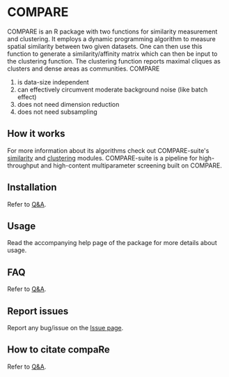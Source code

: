 # COMPARE

COMPARE is an R package with two functions for similarity measurement and clustering. It employs a dynamic programming algorithm to measure spatial similarity between two given datasets. One can then use this function to generate a similarity/affinity matrix which can then be input to the clustering function. The clustering function reports maximal cliques as clusters and dense areas as communities. COMPARE
1. is data-size independent
1. can effectively circumvent moderate background noise (like batch effect)
1. does not need  dimension reduction
1. does not need subsampling

## How it works

For more information about its algorithms check out COMPARE-suite's [similarity](https://github.com/morchalabi/COMPARE-suite/wiki/COMPARE-Suite#similarity-matrix-generator) and [clustering](https://github.com/morchalabi/COMPARE-suite/wiki/COMPARE-Suite#clustering) modules. COMPARE-suite is a pipeline for high-throughput and high-content multiparameter screening built on COMPARE.

## Installation

Refer to [Q&A](https://github.com/morchalabi/compaRe/discussions/categories/q-a).

## Usage

Read the accompanying help page of the package for more details about usage.

## FAQ

Refer to [Q&A](https://github.com/morchalabi/compaRe/discussions/categories/q-a).

## Report issues

Report any bug/issue on the [Issue page](https://github.com/morchalabi/compaRe/issues).

## How to citate compaRe

Refer to [Q&A](https://github.com/morchalabi/compaRe/discussions/categories/q-a).
